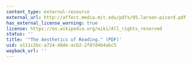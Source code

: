 ```yaml
---
content_type: external-resource
external_url: http://affect.media.mit.edu/pdfs/05.larson-picard.pdf
has_external_license_warning: true
license: https://en.wikipedia.org/wiki/All_rights_reserved
status: ''
title: '"The Aesthetics of Reading." (PDF)'
uid: a111c2bc-a724-48de-acb2-2f87d4b4abc5
wayback_url: ''
---
```

